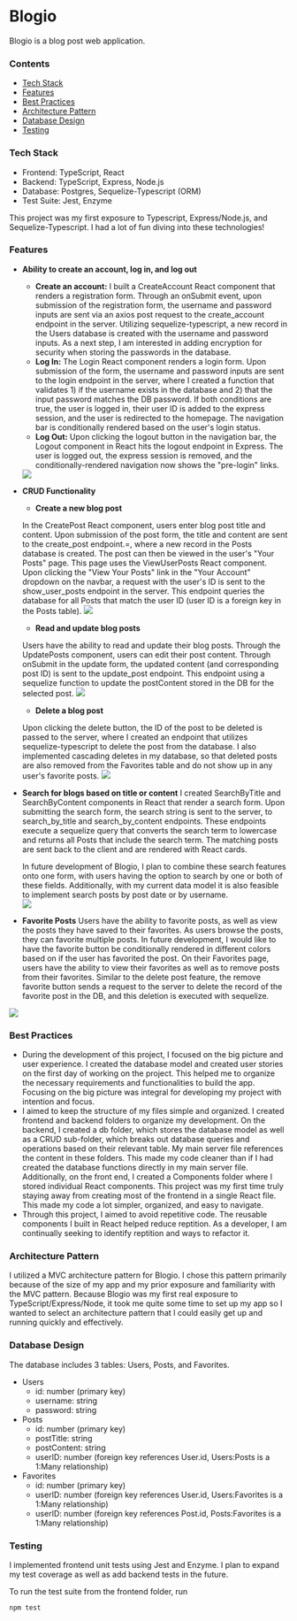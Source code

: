 # Blogio

Blogio is a blog post web application.

### Contents
- [Tech Stack](#Techstack)
- [Features](#Features)
- [Best Practices](#Bestpractices)
- [Architecture Pattern](#Architect)
- [Database Design](#Database)
- [Testing](#Testing)

### Tech Stack<a name="Techstack"></a>
- Frontend: TypeScript, React
- Backend: TypeScript, Express, Node.js
- Database: Postgres, Sequelize-Typescript (ORM)
- Test Suite: Jest, Enzyme

This project was my first exposure to Typescript, Express/Node.js, and Sequelize-Typescript. I had a lot of fun diving into these technologies!

### Features<a name="Features"></a>
- **Ability to create an account, log in, and log out**
    - **Create an account:**
    I built a CreateAccount React component that renders a registration form. Through an onSubmit event, upon submission of the registration form, the username and password inputs are sent via an axios post request to the create_account endpoint in the server. Utilizing sequelize-typescript, a new record in the Users database is created with the username and password inputs. As a next step, I am interested in adding encryption for security when storing the passwords in the database.
    - **Log In:**
    The Login React component renders a login form. Upon submission of the form, the username and password inputs are sent to the login endpoint in the server, where I created a function that validates 1) if the username exists in the database and 2) that the input password matches the DB password. If both conditions are true, the user is logged in, their user ID is added to the express session, and the user is redirected to the homepage. The navigation bar is conditionally rendered based on the user's login status.
    - **Log Out:**
    Upon clicking the logout button in the navigation bar, the Logout component in React hits the logout endpoint in Express. The user is logged out, the express session is removed, and the conditionally-rendered navigation now shows the "pre-login" links.

    <img src="./public/reg.gif">

- **CRUD Functionality**
    - **Create a new blog post**

    In the CreatePost React component, users enter blog post title and content. Upon submission of the post form, the title and content are sent to the create_post endpoint.=, where a new record in the Posts database is created. The post can then be viewed in the user's "Your Posts" page. This page uses the ViewUserPosts React component. Upon clicking the "View Your Posts" link in the "Your Account" dropdown on the navbar, a request with the user's ID is sent to the show_user_posts endpoint in the server. This endpoint queries the database for all Posts that match the user ID (user ID is a foreign key in the Posts table).
    <img src="./public/createpost.gif">

    - **Read and update blog posts**

    Users have the ability to read and update their blog posts. Through the UpdatePosts component, users can edit their post content. Through onSubmit in the update form, the updated content (and corresponding post ID) is sent to the update_post endpoint. This endpoint using a sequelize function to update the postContent stored in the DB for the selected post.
    <img src="./public/update.gif">

    - **Delete a blog post**

    Upon clicking the delete button, the ID of the post to be deleted is passed to the server, where I created an endpoint that utilizes sequelize-typescript to delete the post from the database. I also implemented cascading deletes in my database, so that deleted posts are also removed from the Favorites table and do not show up in any user's favorite posts.
    <img src="./public/delete.gif">
- **Search for blogs based on title or content**
    I created SearchByTitle and SearchByContent components in React that render a search form. Upon submitting the search form, the search string is sent to the server, to search_by_title and search_by_content endpoints. These endpoints execute a sequelize query that converts the search term to lowercase and returns all Posts that include the search term. The matching posts are sent back to the client and are rendered with React cards. 

    In future development of Blogio, I plan to combine these search features onto one form, with users having the option to search by one or both of these fields. Additionally, with my current data model it is also feasible to implement search posts by post date or by username.   
    <img src="./public/search.gif">

- **Favorite Posts**
Users have the ability to favorite posts, as well as view the posts they have saved to their favorites. As users browse the posts, they can favorite multiple posts. In future development, I would like to have the favorite button be conditionally rendered in different colors based on if the user has favorited the post. On their Favorites page, users have the ability to view their favorites as well as to remove posts from their favorites. Similar to the delete post feature, the remove favorite button sends a request to the server to delete the record of the favorite post in the DB, and this deletion is executed with sequelize. 
<img src="./public/favorite.gif">

### Best Practices<a name="Bestpractices"></a>
- During the development of this project, I focused on the big picture and user experience. I created the database model and created user stories on the first day of working on the project. This helped me to organize the necessary requirements and functionalities to build the app. Focusing on the big picture was integral for developing my project with intention and focus.
- I aimed to keep the structure of my files simple and organized. I created frontend and backend folders to organize my development. On the backend, I created a db folder, which stores the database model as well as a CRUD sub-folder, which breaks out database queries and operations based on their relevant table. My main server file references the content in these folders. This made my code cleaner than if I had created the database functions directly in my main server file. Additionally, on the front end, I created a Components folder where I stored individual React components. This project was my first time truly staying away from creating most of the frontend in a single React file. This made my code a lot simpler, organized, and easy to navigate.
- Through this project, I aimed to avoid repetitive code. The reusable components I built in React helped reduce reptition. As a developer, I am continually seeking to identify reptition and ways to refactor it. 

### Architecture Pattern<a name="Architect"></a>
I utilized a MVC architecture pattern for Blogio. I chose this pattern primarily because of the size of my app and my prior exposure and familiarity with the MVC pattern. Because Blogio was my first real exposure to TypeScript/Express/Node, it took me quite some time to set up my app so I wanted to select an architecture pattern  that I could easily get up and running quickly and effectively. 

### Database Design<a name="Database"></a>
The database includes 3 tables: Users, Posts, and Favorites.
- Users
    - id: number (primary key)
    - username: string
    - password: string
- Posts
    - id: number (primary key)
    - postTitle: string
    - postContent: string
    - userID: number (foreign key references User.id, Users:Posts is a 1:Many relationship)
- Favorites
    - id: number (primary key)
    - userID: number (foreign key references User.id, Users:Favorites is a 1:Many relationship)
    - userID: number (foreign key references Post.id, Posts:Favorites is a 1:Many relationship)


### Testing<a name="Testing"></a>
I implemented frontend unit tests using Jest and Enzyme. I plan to expand my test coverage as well as add backend tests in the future.

To run the test suite from the frontend folder, run
```
npm test
```

